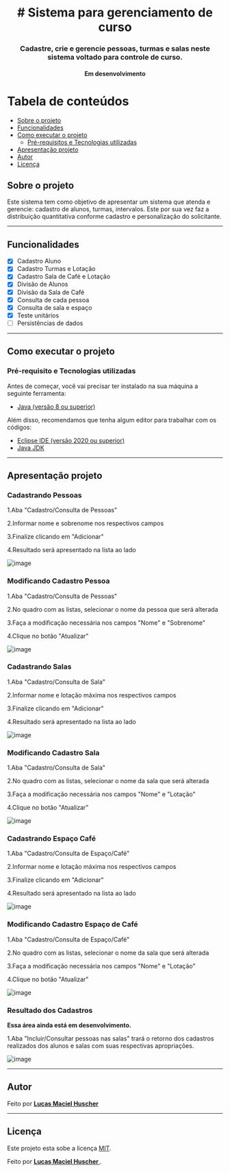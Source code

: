 <h1 align="center"> 
  # Sistema para gerenciamento de curso
</h1>
<h3 align="center">
Cadastre, crie e gerencie pessoas, turmas e salas neste sistema voltado para controle de curso.
</h3>
<h4 align="center">
	Em desenvolvimento
</h4>

Tabela de conteúdos
=================
<!--ts-->
   * [Sobre o projeto](#-sobre-o-projeto)
   * [Funcionalidades](#-Features)
   * [Como executar o projeto](#-como-executar-o-projeto)
     * [Pré-requisitos e Tecnologias utilizadas](#pré-requisitos)
   * [Apresentação projeto](#-testes)  
   * [Autor](#-autor)
   * [Licença](#user-content--licença)
<!--te-->

## Sobre o projeto
Este sistema tem como objetivo de apresentar um sistema que atenda e gerencie: cadastro de alunos, turmas, intervalos. Este por sua vez faz a distribuição quantitativa conforme cadastro e personalização do solicitante.

---

## Funcionalidades

 - [x] Cadastro Aluno
 - [x] Cadastro Turmas e Lotação
 - [x] Cadastro Sala de Café e Lotação
 - [x] Divisão de Alunos
 - [x] Divisão da Sala de Café
 - [x] Consulta de cada pessoa
 - [x] Consulta de sala e espaço
 - [x] Teste unitários
 - [ ] Persistências de dados
 
 ---
 
## Como executar o projeto
### Pré-requisito e Tecnologias utilizadas
 Antes de começar, você vai precisar ter instalado na sua máquina a seguinte ferramenta:
- [Java (versão 8 ou superior) ](https://www.java.com/pt-BR/download/ie_manual.jsp?locale=pt_BR)

Além disso, recomendamos que tenha algum editor para trabalhar com os códigos:
- [Eclipse IDE (versão 2020 ou superior) ](https://www.maonocodigo.com/2020/08/eclipse-ide-como-baixar-e-instalar-no-windows.html)
- [Java JDK](https://www.oracle.com/technetwork/pt/java/javase/downloads/index.html)
 
 ---
 
 ## Apresentação projeto
 
### Cadastrando Pessoas
 
1.Aba "Cadastro/Consulta de Pessoas"

2.Informar nome e sobrenome nos respectivos campos

3.Finalize clicando em "Adicionar" 

4.Resultado será apresentado na lista ao lado

![image](https://user-images.githubusercontent.com/79815111/109443582-aa9b2f00-7a19-11eb-8a50-7816ce45298b.png)

### Modificando Cadastro Pessoa

1.Aba "Cadastro/Consulta de Pessoas"

2.No quadro com as listas, selecionar o nome da pessoa que será alterada

3.Faça a modificação necessária nos campos "Nome" e "Sobrenome"

4.Clique no botão "Atualizar"

![image](https://user-images.githubusercontent.com/79815111/109443814-52186180-7a1a-11eb-8fd5-1cbefb35310d.png)

### Cadastrando Salas

1.Aba "Cadastro/Consulta de Sala"

2.Informar nome e lotação máxima nos respectivos campos

3.Finalize clicando em "Adicionar" 

4.Resultado será apresentado na lista ao lado

![image](https://user-images.githubusercontent.com/79815111/109444071-1af68000-7a1b-11eb-90b4-57d531cae74b.png)

### Modificando Cadastro Sala

1.Aba "Cadastro/Consulta de Sala"

2.No quadro com as listas, selecionar o nome da sala que será alterada

3.Faça a modificação necessária nos campos "Nome" e "Lotação"

4.Clique no botão "Atualizar"

![image](https://user-images.githubusercontent.com/79815111/109444124-3b263f00-7a1b-11eb-8df5-80dd846bef64.png)

### Cadastrando Espaço Café

1.Aba "Cadastro/Consulta de Espaço/Café"

2.Informar nome e lotação máxima nos respectivos campos

3.Finalize clicando em "Adicionar" 

4.Resultado será apresentado na lista ao lado

![image](https://user-images.githubusercontent.com/79815111/109444206-758fdc00-7a1b-11eb-9cdb-60dafcf8f685.png)

### Modificando Cadastro Espaço de Café

1.Aba "Cadastro/Consulta de Espaço/Café"

2.No quadro com as listas, selecionar o nome da sala que será alterada

3.Faça a modificação necessária nos campos "Nome" e "Lotação"

4.Clique no botão "Atualizar"

![image](https://user-images.githubusercontent.com/79815111/109444281-aa039800-7a1b-11eb-9bff-b891c08d2c3c.png)

### Resultado dos Cadastros
<b> Essa área ainda está em desenvolvimento. </b>

1.Aba "Incluir/Consultar pessoas nas salas" trará o retorno dos cadastros realizados dos alunos e salas com suas respectivas apropriações.

![image](https://user-images.githubusercontent.com/79815111/109444640-783f0100-7a1c-11eb-9337-56b0c9a8510b.png)


---

 ## Autor
Feito por <a href="https://www.linkedin.com/in/lucas-huscher/"> <b>Lucas Maciel Huscher </b> </a>

---
## Licença
Este projeto esta sobe a licença [MIT](./LICENSE).

Feito por <a href="https://www.linkedin.com/in/lucas-huscher/"> <b>Lucas Maciel Huscher </b> </a>.
